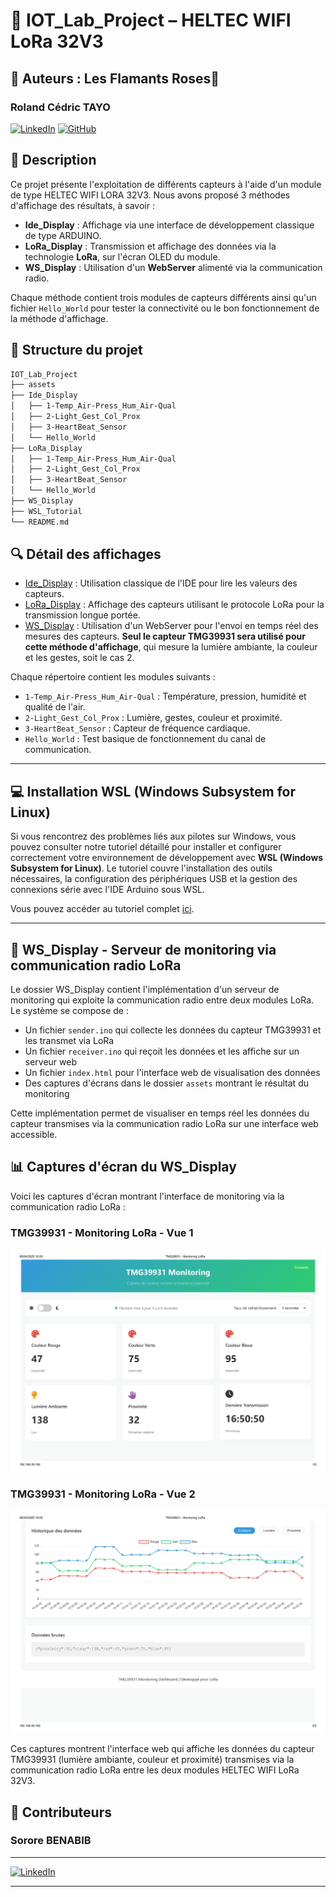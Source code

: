 # 🦩 IOT_Lab_Project – HELTEC WIFI LoRa 32V3

## 📌 Auteurs : Les Flamants Roses🦩

### Roland Cédric TAYO  

[![LinkedIn](https://img.shields.io/badge/LinkedIn-0077B5?style=for-the-badge&logo=linkedin&logoColor=white)](https://www.linkedin.com/in/rct/)
[![GitHub](https://img.shields.io/badge/GitHub-100000?style=for-the-badge&logo=github&logoColor=white)](https://github.com/rolln7drktayau/)

## 📝 Description

Ce projet présente l'exploitation de différents capteurs à l'aide d'un module de type HELTEC WIFI LORA 32V3. Nous avons proposé 3 méthodes d'affichage des résultats, à savoir :

- **Ide_Display** : Affichage via une interface de développement classique de type ARDUINO.
- **LoRa_Display** : Transmission et affichage des données via la technologie **LoRa**, sur l'écran OLED du module.
- **WS_Display** : Utilisation d'un **WebServer** alimenté via la communication radio.

Chaque méthode contient trois modules de capteurs différents ainsi qu'un fichier `Hello_World` pour tester la connectivité ou le bon fonctionnement de la méthode d'affichage.

## 📁 Structure du projet

```markdown
IOT_Lab_Project
├── assets
├── Ide_Display
│   ├── 1-Temp_Air-Press_Hum_Air-Qual
│   ├── 2-Light_Gest_Col_Prox
│   ├── 3-HeartBeat_Sensor
│   └── Hello_World
├── LoRa_Display
│   ├── 1-Temp_Air-Press_Hum_Air-Qual
│   ├── 2-Light_Gest_Col_Prox
│   ├── 3-HeartBeat_Sensor
│   └── Hello_World
├── WS_Display
├── WSL_Tutorial
└── README.md
```

## 🔍 Détail des affichages

- [Ide_Display](./Ide_Display) : Utilisation classique de l'IDE pour lire les valeurs des capteurs.
- [LoRa_Display](./LoRa_Display) : Affichage des capteurs utilisant le protocole LoRa pour la transmission longue portée.
- [WS_Display](./WS_Display) : Utilisation d'un WebServer pour l'envoi en temps réel des mesures des capteurs. **Seul le capteur TMG39931 sera utilisé pour cette méthode d'affichage**, qui mesure la lumière ambiante, la couleur et les gestes, soit le cas 2.

Chaque répertoire contient les modules suivants :

- `1-Temp_Air-Press_Hum_Air-Qual` : Température, pression, humidité et qualité de l'air.
- `2-Light_Gest_Col_Prox` : Lumière, gestes, couleur et proximité.
- `3-HeartBeat_Sensor` : Capteur de fréquence cardiaque.
- `Hello_World` : Test basique de fonctionnement du canal de communication.

---

## 💻 Installation WSL (Windows Subsystem for Linux)

Si vous rencontrez des problèmes liés aux pilotes sur Windows, vous pouvez consulter notre tutoriel détaillé pour installer et configurer correctement votre environnement de développement avec **WSL (Windows Subsystem for Linux)**. Le tutoriel couvre l'installation des outils nécessaires, la configuration des périphériques USB et la gestion des connexions série avec l'IDE Arduino sous WSL.

Vous pouvez accéder au tutoriel complet [ici](./WSL_Tutorial).

---

## 📡 WS_Display - Serveur de monitoring via communication radio LoRa

Le dossier WS_Display contient l'implémentation d'un serveur de monitoring qui exploite la communication radio entre deux modules LoRa. Le système se compose de :

- Un fichier `sender.ino` qui collecte les données du capteur TMG39931 et les transmet via LoRa
- Un fichier `receiver.ino` qui reçoit les données et les affiche sur un serveur web
- Un fichier `index.html` pour l'interface web de visualisation des données
- Des captures d'écrans dans le dossier `assets` montrant le résultat du monitoring

Cette implémentation permet de visualiser en temps réel les données du capteur transmises via la communication radio LoRa sur une interface web accessible.

## 📊 Captures d'écran du WS_Display

Voici les captures d'écran montrant l'interface de monitoring via la communication radio LoRa :

### TMG39931 - Monitoring LoRa - Vue 1

![Monitoring LoRa Vue 1](./WS_Display/assets/TMG39931%20-%20Monitoring%20LoRa%20-%20IMG-1.png)

### TMG39931 - Monitoring LoRa - Vue 2

![Monitoring LoRa Vue 2](./WS_Display/assets/TMG39931%20-%20Monitoring%20LoRa%20-%20IMG-2.png)

Ces captures montrent l'interface web qui affiche les données du capteur TMG39931 (lumière ambiante, couleur et proximité) transmises via la communication radio LoRa entre les deux modules HELTEC WIFI LoRa 32V3.

## 👥 Contributeurs

### Sorore BENABIB

---

[![LinkedIn](https://img.shields.io/badge/LinkedIn-0077B5?style=for-the-badge&logo=linkedin&logoColor=white)](https://www.linkedin.com/in/benabid-sorore-0b0929a2/)

---
